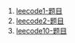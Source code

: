 1. [leecode1-题目](https://www.baidu.com)
2. [leecode2-题目](你个人github或者其他第三方地址)
3. [leecode10-题目](你个人github或者其他第三方地址)